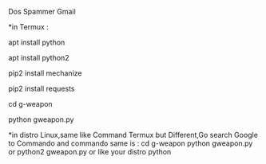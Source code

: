 Dos Spammer Gmail

*in Termux :

apt install python

apt install python2

pip2 install mechanize

pip2 install requests

cd g-weapon

python gweapon.py

*in distro Linux,same like Command Termux but Different,Go search Google to Commando
and commando same is : cd g-weapon
                       python gweapon.py or python2 gweapon.py or like your distro python 
